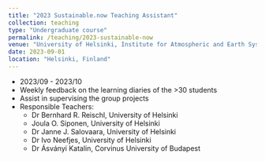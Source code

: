 ```yaml
---
title: "2023 Sustainable.now Teaching Assistant"
collection: teaching
type: "Undergraduate course"
permalink: /teaching/2023-sustainable-now
venue: "University of Helsinki, Institute for Atmospheric and Earth System Research"
date: 2023-09-01
location: "Helsinki, Finland"
---
```


* 2023/09 - 2023/10
* Weekly feedback on the learning diaries of the >30 students
* Assist in supervising the group projects
* Responsible Teachers:
  * Dr Bernhard R. Reischl, University of Helsinki
  * Joula O. Siponen, University of Helsinki
  * Dr Janne J. Salovaara, University of Helsinki
  * Dr Ivo Neefjes, University of Helsinki
  * Dr Ásványi Katalin, Corvinus University of Budapest
